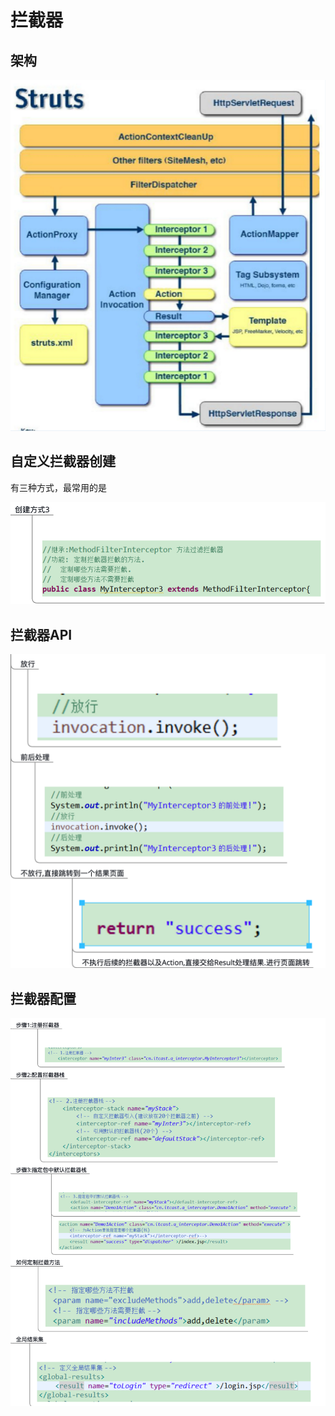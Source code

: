 # 拦截器

## 架构

![](../../.gitbook/assets/image%20%2856%29.png)

## 自定义拦截器创建

有三种方式，最常用的是

![](../../.gitbook/assets/image%20%2864%29.png)

## 拦截器API

![](../../.gitbook/assets/image%20%2849%29.png)

## 拦截器配置

![](../../.gitbook/assets/image%20%2842%29.png)

